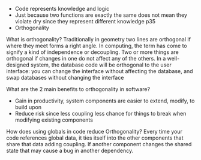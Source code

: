
- Code represents knowledge and logic
- Just because two functions are exactly the same does not mean they violate dry since they represent different knowledge p35
- Orthogonality 

What is orthogonality?
Traditionally in geometry two lines are orthogonal if where they meet forms a right angle.
In computing, the term has come to signify a kind of independence or decoupling. Two or more things are orthogonal if changes in one do not affect any of the others. In a well-designed system, the database code will be orthogonal to the user interface: you can change the interface without affecting the database, and swap databases without changing the interface

What are the 2 main benefits to orthogonality in software?
- Gain in productivity, system components are easier to extend, modify, to build upon
- Reduce risk since less coupling less chance for things to break when modifying existing components

How does using globals in code reduce Orthogonality?
Every time your code references global data, it ties itself into the other components that share that data adding coupling. If another component changes the shared state that may cause a bug in another dependency.
